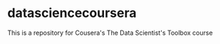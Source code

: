 datasciencecoursera
===================

This is a repository for Cousera's The Data Scientist's Toolbox course
